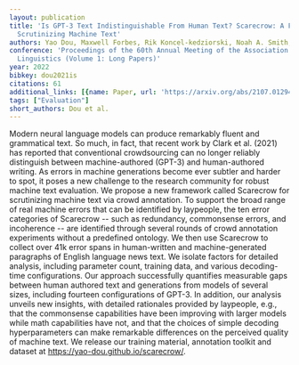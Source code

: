 ```yaml
---
layout: publication
title: 'Is GPT-3 Text Indistinguishable From Human Text? Scarecrow: A Framework For
  Scrutinizing Machine Text'
authors: Yao Dou, Maxwell Forbes, Rik Koncel-kedziorski, Noah A. Smith, Yejin Choi
conference: 'Proceedings of the 60th Annual Meeting of the Association for Computational
  Linguistics (Volume 1: Long Papers)'
year: 2022
bibkey: dou2021is
citations: 61
additional_links: [{name: Paper, url: 'https://arxiv.org/abs/2107.01294'}]
tags: ["Evaluation"]
short_authors: Dou et al.
---
```

Modern neural language models can produce remarkably fluent and grammatical
text. So much, in fact, that recent work by Clark et al. (2021) has reported
that conventional crowdsourcing can no longer reliably distinguish between
machine-authored (GPT-3) and human-authored writing. As errors in machine
generations become ever subtler and harder to spot, it poses a new challenge to
the research community for robust machine text evaluation. We propose a new
framework called Scarecrow for scrutinizing machine text via crowd annotation.
To support the broad range of real machine errors that can be identified by
laypeople, the ten error categories of Scarecrow -- such as redundancy,
commonsense errors, and incoherence -- are identified through several rounds of
crowd annotation experiments without a predefined ontology. We then use
Scarecrow to collect over 41k error spans in human-written and
machine-generated paragraphs of English language news text. We isolate factors
for detailed analysis, including parameter count, training data, and various
decoding-time configurations. Our approach successfully quantifies measurable
gaps between human authored text and generations from models of several sizes,
including fourteen configurations of GPT-3. In addition, our analysis unveils
new insights, with detailed rationales provided by laypeople, e.g., that the
commonsense capabilities have been improving with larger models while math
capabilities have not, and that the choices of simple decoding hyperparameters
can make remarkable differences on the perceived quality of machine text. We
release our training material, annotation toolkit and dataset at
https://yao-dou.github.io/scarecrow/.